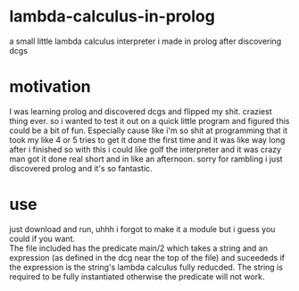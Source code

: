 # lambda-calculus-in-prolog
a small little lambda calculus interpreter i made in prolog after discovering dcgs

# motivation
I was learning prolog and discovered dcgs and flipped my shit. craziest thing ever. so i wanted to test it out on a quick little program and figured this could be a bit of fun. Especially cause like i'm so shit at programming that it took my like 4 or 5 tries to get it done the first time and it was like way long after i finished so with this i could like golf the interpreter and it was crazy man got it done real short and in like an afternoon. sorry for rambling i just discovered prolog and it's so fantastic.

# use
just download and run, uhhh i forgot to make it a module but i guess you could if you want.                   
The file included has the predicate main/2 which takes a string and an expression (as defined in the dcg near the top of the file) and suceededs if the expression is the string's lambda calculus fully reducded. The string is required to be fully instantiated otherwise the predicate will not work. 
